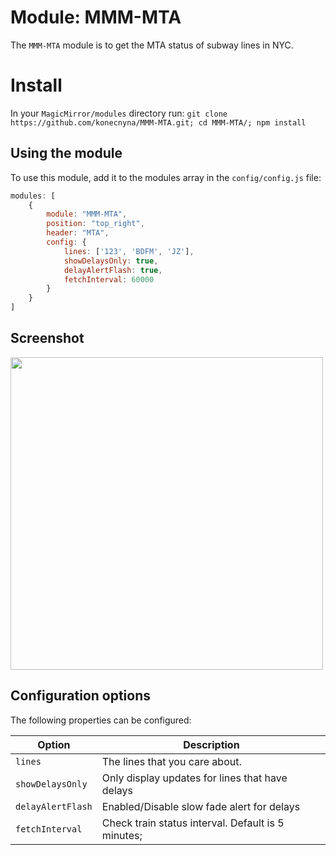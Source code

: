 # Module: MMM-MTA
The `MMM-MTA` module is to get the MTA status of subway lines in NYC.

# Install

In your `MagicMirror/modules` directory run:
`git clone https://github.com/konecnyna/MMM-MTA.git; cd MMM-MTA/; npm install`

## Using the module

To use this module, add it to the modules array in the `config/config.js` file:

````javascript
modules: [
	{
		module: "MMM-MTA",
		position: "top_right",
		header: "MTA",
		config: {
			lines: ['123', 'BDFM', 'JZ'],
			showDelaysOnly: true,
			delayAlertFlash: true,
			fetchInterval: 60000
		}
	}
]
````

## Screenshot

<img src="https://raw.githubusercontent.com/konecnyna/MMM-MTA/master/screenshot.png" width=500 />

## Configuration options

The following properties can be configured:

| Option | Description
| ------ | -----------
| `lines` | The lines that you care about.
| `showDelaysOnly` | Only display updates for lines that have delays
| `delayAlertFlash` | Enabled/Disable slow fade alert for delays
| `fetchInterval` | Check train status interval. Default is 5 minutes;
